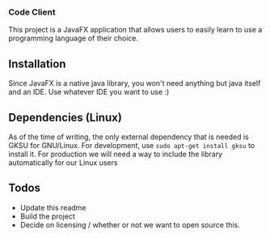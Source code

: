### Code Client

This project is a JavaFX application that allows users to easily learn to use a programming language of their choice.

## Installation

Since JavaFX is a native java library, you won't need anything but java itself and an IDE. Use whatever IDE you want to use :)

## Dependencies (Linux)

As of the time of writing, the only external dependency that is needed is GKSU for GNU/Linux. For development, use `sudo apt-get install gksu` to install it. For
production we will need a way to include the library automatically for our Linux users

## Todos

* Update this readme
* Build the project
* Decide on licensing / whether or not we want to open source this.